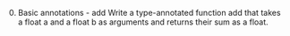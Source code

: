 0. Basic annotations - add
Write a type-annotated function add that takes a float a and a float b as arguments and returns their sum as a float.